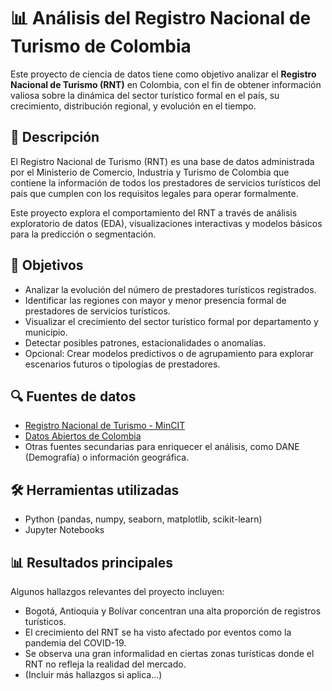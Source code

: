 # 📊 Análisis del Registro Nacional de Turismo de Colombia

Este proyecto de ciencia de datos tiene como objetivo analizar el **Registro Nacional de Turismo (RNT)** en Colombia, con el fin de obtener información valiosa sobre la dinámica del sector turístico formal en el país, su crecimiento, distribución regional, y evolución en el tiempo.

## 🧾 Descripción

El Registro Nacional de Turismo (RNT) es una base de datos administrada por el Ministerio de Comercio, Industria y Turismo de Colombia que contiene la información de todos los prestadores de servicios turísticos del país que cumplen con los requisitos legales para operar formalmente.

Este proyecto explora el comportamiento del RNT a través de análisis exploratorio de datos (EDA), visualizaciones interactivas y modelos básicos para la predicción o segmentación.

## 🧠 Objetivos

- Analizar la evolución del número de prestadores turísticos registrados.
- Identificar las regiones con mayor y menor presencia formal de prestadores de servicios turísticos.
- Visualizar el crecimiento del sector turístico formal por departamento y municipio.
- Detectar posibles patrones, estacionalidades o anomalías.
- Opcional: Crear modelos predictivos o de agrupamiento para explorar escenarios futuros o tipologías de prestadores.

## 🔍 Fuentes de datos

- [Registro Nacional de Turismo - MinCIT](https://www.rnt.gov.co)
- [Datos Abiertos de Colombia](https://www.datos.gov.co/)
- Otras fuentes secundarias para enriquecer el análisis, como DANE (Demografía) o información geográfica.
## 🛠️ Herramientas utilizadas

- Python (pandas, numpy, seaborn, matplotlib, scikit-learn)
- Jupyter Notebooks

## 📊 Resultados principales

Algunos hallazgos relevantes del proyecto incluyen:

- Bogotá, Antioquia y Bolívar concentran una alta proporción de registros turísticos.
- El crecimiento del RNT se ha visto afectado por eventos como la pandemia del COVID-19.
- Se observa una gran informalidad en ciertas zonas turísticas donde el RNT no refleja la realidad del mercado.
- (Incluir más hallazgos si aplica...)
